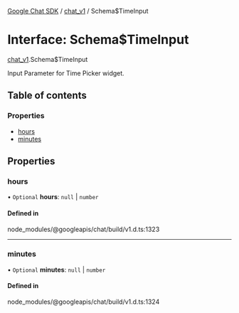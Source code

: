[Google Chat SDK](../README.md) / [chat\_v1](../modules/chat_v1.md) / Schema$TimeInput

# Interface: Schema$TimeInput

[chat_v1](../modules/chat_v1.md).Schema$TimeInput

Input Parameter for Time Picker widget.

## Table of contents

### Properties

- [hours](chat_v1.Schema_TimeInput.md#hours)
- [minutes](chat_v1.Schema_TimeInput.md#minutes)

## Properties

### hours

• `Optional` **hours**: ``null`` \| `number`

#### Defined in

node_modules/@googleapis/chat/build/v1.d.ts:1323

___

### minutes

• `Optional` **minutes**: ``null`` \| `number`

#### Defined in

node_modules/@googleapis/chat/build/v1.d.ts:1324
